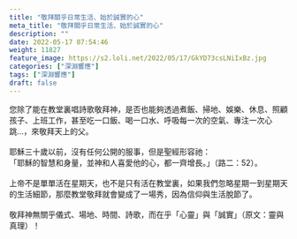 ```yaml
---
title: "敬拜關乎日常生活、始於誠實的心"
meta_title: "敬拜關乎日常生活、始於誠實的心"
description: ""
date: 2022-05-17 07:54:46
weight: 11827
feature_image: https://s2.loli.net/2022/05/17/GkYD73csLNiIxBz.jpg
categories: ["深淵響應"]
tags: ["深淵響應"]
draft: false
---
```


您除了能在教堂裏唱詩歌敬拜神，是否也能夠透過煮飯、掃地、娛樂、休息、照顧孩子、上班工作，甚至吃一口飯、喝一口水、呼吸每一次的空氣、專注一次心跳…，來敬拜天上的父。<br />
<br />
耶穌三十歲以前，沒有任何公開的服事，但是聖經形容祂：<br />
「耶穌的智慧和身量，並神和人喜愛他的心，都一齊增長。」（路二：52）。<br />
<br />
上帝不是單單活在星期天，也不是只有活在教堂裏，如果我們忽略星期一到星期天的生活細節，那麼教堂敬拜就會變成了一場秀，因為信仰與生活脫節了。<br />
<br />
敬拜神無關乎儀式、場地、時間、詩歌，而在乎「心靈」與「誠實」（原文：靈與真理）！
        